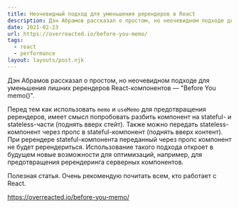 ```yaml
---
title: Неочевидный подход для уменьшения ререндеров в React
description: Дэн Абрамов рассказал о простом, но неочевидном подходе для уменьшения лишних ререндеров React-компонентов
date: 2021-02-23
url: https://overreacted.io/before-you-memo/
tags:
  - react
  - performance
layout: layouts/post.njk
---
```

Дэн Абрамов рассказал о простом, но неочевидном подходе для уменьшения лишних ререндеров React-компонентов — "Before You memo()".

Перед тем как использовать `memo` и `useMemo` для предотвращения ререндеров, имеет смысл попробовать разбить компонент на stateful- и stateless-части (поднять вверх стейт). Также можно передать stateless-компонент через пропс в stateful-компонент (поднять вверх контент). При ререндере stateful-компонента переданный через пропс компонент не будет ререндериться. Использование такого подхода откроет в будущем новые возможности для оптимизаций, например, для предотвращения ререндеринга серверных компонентов.

Полезная статья. Очень рекомендую почитать всем, кто работает с React.

https://overreacted.io/before-you-memo/
